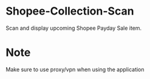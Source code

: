 # Shopee-Collection-Scan
Scan and display upcoming Shopee Payday Sale item.

# Note
Make sure to use proxy/vpn when using the application

